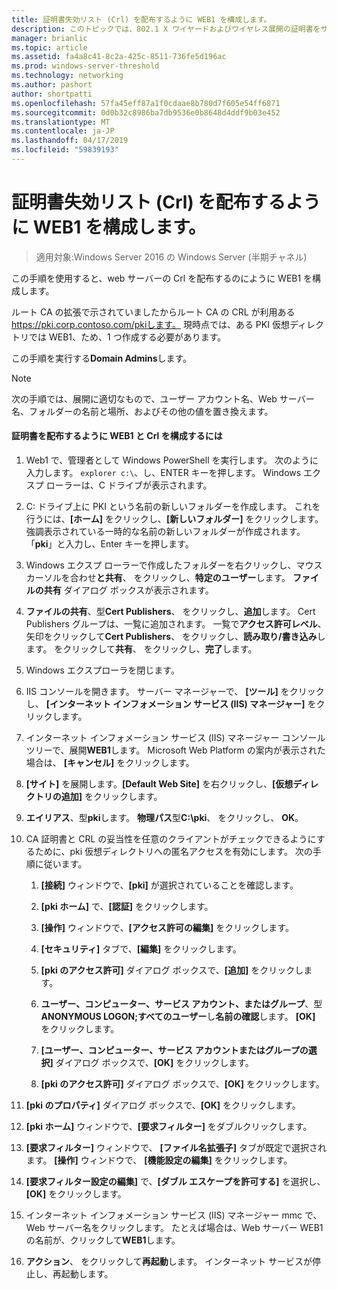 ```yaml
---
title: 証明書失効リスト (Crl) を配布するように WEB1 を構成します。
description: このトピックでは、802.1 X ワイヤードおよびワイヤレス展開の証明書をサーバーのデプロイ ガイドの一部
manager: brianlic
ms.topic: article
ms.assetid: fa4a8c41-8c2a-425c-8511-736fe5d196ac
ms.prod: windows-server-threshold
ms.technology: networking
ms.author: pashort
author: shortpatti
ms.openlocfilehash: 57fa45eff87a1f0cdaae8b780d7f605e54ff6871
ms.sourcegitcommit: 0d0b32c8986ba7db9536e0b8648d4ddf9b03e452
ms.translationtype: MT
ms.contentlocale: ja-JP
ms.lasthandoff: 04/17/2019
ms.locfileid: "59839193"
---
```

# <a name="configure-web1-to-distribute-certificate-revocation-lists-crls"></a>証明書失効リスト (Crl) を配布するように WEB1 を構成します。

>適用対象:Windows Server 2016 の Windows Server (半期チャネル)

この手順を使用すると、web サーバーの Crl を配布するのにように WEB1 を構成します。  
  
ルート CA の拡張で示されていましたからルート CA の CRL が利用ある https://pki.corp.contoso.com/pkiします。 現時点では、ある PKI 仮想ディレクトリでは WEB1、ため、1 つ作成する必要があります。  
  
この手順を実行する**Domain Admins**します。  
  
> [!NOTE]  
> 次の手順では、展開に適切なもので、ユーザー アカウント名、Web サーバー名、フォルダーの名前と場所、およびその他の値を置き換えます。  
  
#### <a name="to-configure-web1-to-distribute-certificates-and-crls"></a>証明書を配布するように WEB1 と Crl を構成するには  
  
1.  Web1 で、管理者として Windows PowerShell を実行します。 次のように入力します。 `explorer c:\`、し、ENTER キーを押します。 Windows エクスプ ローラーは、C ドライブが表示されます。   
  
2.  C: ドライブ上に PKI という名前の新しいフォルダーを作成します。 これを行うには、**[ホーム]** をクリックし、**[新しいフォルダー]** をクリックします。 強調表示されている一時的な名前の新しいフォルダーが作成されます。 「**pki**」と入力し、Enter キーを押します。  
  
3.  Windows エクスプ ローラーで作成したフォルダーを右クリックし、マウス カーソルを合わせ**と共有**、 をクリックし、**特定のユーザー**します。 **ファイルの共有** ダイアログ ボックスが表示されます。  
  
4.  **ファイルの共有**、型**Cert Publishers**、 をクリックし、**追加**します。 Cert Publishers グループは、一覧に追加されます。 一覧で**アクセス許可レベル**、矢印をクリックして**Cert Publishers**、 をクリックし、**読み取り/書き込み**します。 をクリックして**共有**、 をクリックし、**完了**します。  
  
5.  Windows エクスプローラを閉じます。  
  
6.  IIS コンソールを開きます。 サーバー マネージャーで、 **[ツール]** をクリックし、 **[インターネット インフォメーション サービス (IIS) マネージャー]** をクリックします。  
  
7.  インターネット インフォメーション サービス (IIS) マネージャー コンソール ツリーで、展開**WEB1**します。 Microsoft Web Platform の案内が表示された場合は、 **[キャンセル]** をクリックします。  
  
8.  **[サイト]** を展開します。**[Default Web Site]** を右クリックし、**[仮想ディレクトリの追加]** をクリックします。  
  
9. **エイリアス**、型**pki**します。 **物理パス**型**C:\pki**、 をクリックし、 **OK**。  
  
10. CA 証明書と CRL の妥当性を任意のクライアントがチェックできるようにするために、pki 仮想ディレクトリへの匿名アクセスを有効にします。 次の手順に従います。  
  
    1.  **[接続]** ウィンドウで、**[pki]** が選択されていることを確認します。  
  
    2.  **[pki ホーム]** で、**[認証]** をクリックします。  
  
    3.  **[操作]** ウィンドウで、**[アクセス許可の編集]** をクリックします。  
  
    4.  **[セキュリティ]** タブで、**[編集]** をクリックします。  
  
    5.  **[pki のアクセス許可]** ダイアログ ボックスで、**[追加]** をクリックします。  
  
    6.  **ユーザー、コンピューター、サービス アカウント、またはグループ**、型**ANONYMOUS LOGON;すべてのユーザー**し**名前の確認**します。 **[OK]** をクリックします。  
  
    7.  **[ユーザー、コンピューター、サービス アカウントまたはグループの選択]** ダイアログ ボックスで、**[OK]** をクリックします。  
  
    8.  **[pki のアクセス許可]** ダイアログ ボックスで、**[OK]** をクリックします。  
  
11. **[pki のプロパティ]** ダイアログ ボックスで、**[OK]** をクリックします。  
  
12. **[pki ホーム]** ウィンドウで、**[要求フィルター]** をダブルクリックします。  
  
13. **[要求フィルター]** ウィンドウで、 **[ファイル名拡張子]** タブが既定で選択されます。 **[操作]** ウィンドウで、 **[機能設定の編集]** をクリックします。  
  
14. **[要求フィルター設定の編集]** で、**[ダブル エスケープを許可する]** を選択し、**[OK]** をクリックします。  
  
15. インターネット インフォメーション サービス (IIS) マネージャー mmc で、Web サーバー名をクリックします。 たとえば場合は、Web サーバー WEB1 の名前が、クリックして**WEB1**します。  
  
16. **アクション**、 をクリックして**再起動**します。 インターネット サービスが停止し、再起動します。  
  

